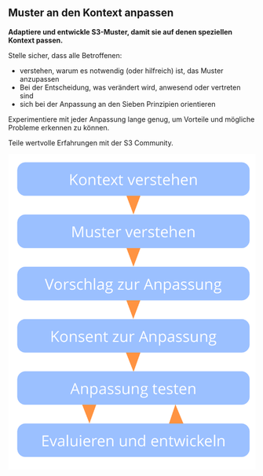 ## Muster an den Kontext anpassen

**Adaptiere und entwickle S3-Muster, damit sie auf denen speziellen Kontext passen.**

Stelle sicher, dass alle Betroffenen:

- verstehen, warum es notwendig (oder hilfreich) ist, das Muster anzupassen
- Bei der Entscheidung, was verändert wird, anwesend oder vertreten sind
- sich bei der Anpassung an den Sieben Prinzipien orientieren

Experimentiere mit jeder Anpassung lange genug, um Vorteile und mögliche Probleme erkennen zu können.

Teile wertvolle Erfahrungen mit der S3 Community.

![Die einzelnen Phasen der Anpassung eines Musters an den Kontext](img/process/adapt-pattern-to-context.png)